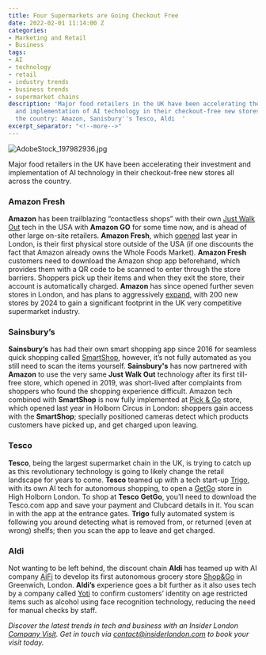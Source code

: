 ```yaml
---
title: Four Supermarkets are Going Checkout Free
date: 2022-02-01 11:14:00 Z
categories:
- Marketing and Retail
- Business
tags:
- AI
- technology
- retail
- industry trends
- business trends
- supermarket chains
description: 'Major food retailers in the UK have been accelerating their investment
  and implementation of AI technology in their checkout-free new stores all across
  the country: Amazon, Sanisbury''s Tesco, Aldi  '
excerpt_separator: "<!--more-->"
---
```


![AdobeStock_197982936.jpg](/uploads/AdobeStock_197982936.jpg)


Major food retailers in the UK have been accelerating their investment and implementation of AI technology in their checkout-free new stores all across the country.

<!--more-->

### Amazon Fresh

**Amazon** has been trailblazing “contactless shops” with their own [Just Walk Out](https://justwalkout.com/) tech in the USA with **Amazon GO** for some time now, and is ahead of other large on-site retailers. **Amazon Fresh**, which [opened](https://www.shopfloorinsights.co.uk/storecheck-amazon-fresh) last year in London, is their first physical store outside of the USA (if one discounts the fact that Amazon already owns the Whole Foods Market).  **Amazon Fresh** customers need to download the Amazon shop app beforehand, which provides them with a QR code to be scanned to enter through the store barriers. Shoppers pick up their items and when they exit the store, their account is automatically charged. **Amazon** has since opened further seven stores in London, and has plans to aggressively [expand](https://www.chargedretail.co.uk/2021/11/11/amazon-plans-to-open-200-cashierless-fresh-stores-to-catch-tesco-and-sainsburys/), with 200 new stores by 2024 to gain a significant footprint in the UK very competitive supermarket industry. 



### Sainsbury’s

**Sainsbury’s** has had their own smart shopping app since 2016 for seamless quick shopping called [SmartShop](https://smartshop.sainsburys.co.uk/), however, it’s not fully automated as you still need to scan the items yourself.  **Sainsbury's** has now partnered with **Amazon** to use the very same **Just Walk Out** technology after its first till-free store, which opened in 2019, was short-lived after complaints from shoppers who found the shopping experience difficult. Amazon tech combined with **SmartShop** is now fully implemented at [Pick & Go](https://retailtechinnovationhub.com/home/2021/11/29/sainsburys-opens-smartshop-pick-and-go-store-at-holborn-circus-london) store, which opened last year in Holborn Circus in London: shoppers gain access with the **SmartShop**; specially positioned cameras detect which products customers have picked up, and get charged upon leaving.

### Tesco

**Tesco**, being the largest supermarket chain in the UK, is trying to catch up as this revolutionary technology is going to likely  change the retail landscape for years to come. **Tesco** teamed up with a tech start-up [Trigo](https://www.trigoretail.com/), with its own AI tech for autonomous shopping, to open a [GetGo](https://www.tescoplc.com/news/2021/tesco-opens-new-checkout-free-store-getgo/) store in High Holborn London. To shop at **Tesco** **GetGo**, you’ll need to download the Tesco.com app and save your payment and Clubcard details in it. You scan in with the app at the entrance gates. **Trigo**  fully automated system is following you around detecting what is removed from, or returned (even at wrong) shelfs; then you scan the app to leave and get charged.  


### Aldi

Not wanting to be left behind, the discount chain **Aldi** has teamed up with AI company [AiFi](https://aifi.com/) to develop its first autonomous grocery store [Shop&Go](https://retailtechinnovationhub.com/home/2022/1/18/aifi-tech-powers-new-aldi-uk-checkout-free-concept-store) in Greenwich, London.  **Aldi’s** experience goes a bit further as it also uses tech by a company called [Yoti](https://www.yoti.com/) to confirm customers’ identity on age restricted items such as alcohol using face recognition technology, reducing the need for manual checks by staff.


*Discover the latest trends in tech and business with an Insider London [Company Visit](https://www.insiderlondon.com/online-education/online-company-visits/). Get in touch via [contact@insiderlondon.com](https://www.insiderlondon.com/contact-us/) to book your visit today.*